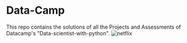 # Data-Camp
This repo contains the solutions of all the Projects and Assessments of Datacamp's "Data-scientist-with-python".
![netflix](https://user-images.githubusercontent.com/99090844/198848027-c8041698-325d-4731-859d-5557ca8149d3.jpg)
